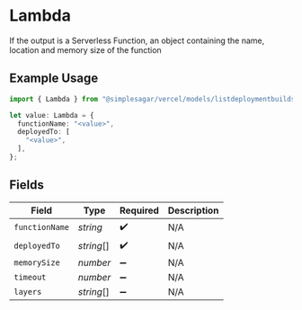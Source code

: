 # Lambda

If the output is a Serverless Function, an object containing the name, location and memory size of the function

## Example Usage

```typescript
import { Lambda } from "@simplesagar/vercel/models/listdeploymentbuildsop.js";

let value: Lambda = {
  functionName: "<value>",
  deployedTo: [
    "<value>",
  ],
};
```

## Fields

| Field              | Type               | Required           | Description        |
| ------------------ | ------------------ | ------------------ | ------------------ |
| `functionName`     | *string*           | :heavy_check_mark: | N/A                |
| `deployedTo`       | *string*[]         | :heavy_check_mark: | N/A                |
| `memorySize`       | *number*           | :heavy_minus_sign: | N/A                |
| `timeout`          | *number*           | :heavy_minus_sign: | N/A                |
| `layers`           | *string*[]         | :heavy_minus_sign: | N/A                |